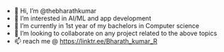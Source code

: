 - 👋 Hi, I’m @thebharathkumar
- 👀 I’m interested in AI/ML and app development
- 🌱 I’m currently in 1st year of my bachelors in Computer science
- 💞️ I’m looking to collaborate on any project related to the above topics
- 📫 reach me @ https://linktr.ee/Bharath_kumar_R

<!---
thebharathkumar/thebharathkumar is a ✨ special ✨ repository because its `README.md` (this file) appears on your GitHub profile.
You can click the Preview link to take a look at your changes.
--->
